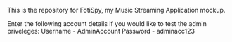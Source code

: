 This is the repository for FotiSpy, my Music Streaming Application mockup.

Enter the following account details if you would like to test the admin priveleges:
Username - AdminAccount
Password - adminacc123
